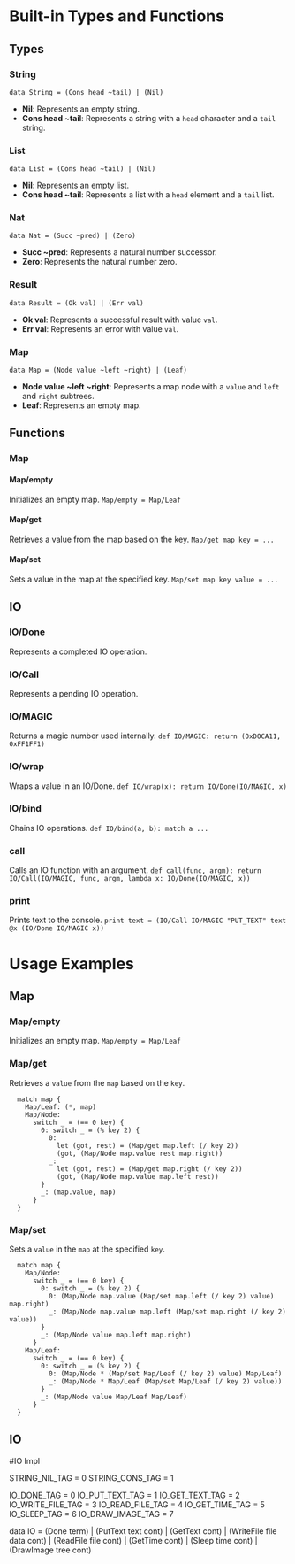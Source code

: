 # Built-in Types and Functions

## Types

### String
```data String = (Cons head ~tail) | (Nil)```

- **Nil**: Represents an empty string.
- **Cons head ~tail**: Represents a string with a `head` character and a `tail` string.

### List
```data List = (Cons head ~tail) | (Nil)```

- **Nil**: Represents an empty list.
- **Cons head ~tail**: Represents a list with a `head` element and a `tail` list.

### Nat
```data Nat = (Succ ~pred) | (Zero)```

- **Succ ~pred**: Represents a natural number successor.
- **Zero**: Represents the natural number zero.

### Result
```data Result = (Ok val) | (Err val)```

- **Ok val**: Represents a successful result with value `val`.
- **Err val**: Represents an error with value `val`.

### Map
```data Map = (Node value ~left ~right) | (Leaf)```

- **Node value ~left ~right**: Represents a map node with a `value` and `left` and `right` subtrees.
- **Leaf**: Represents an empty map.

## Functions

### Map

#### Map/empty
Initializes an empty map.
```Map/empty = Map/Leaf```

#### Map/get
Retrieves a value from the map based on the key.
```Map/get map key = ...```

#### Map/set
Sets a value in the map at the specified key.
```Map/set map key value = ...```

## IO

### IO/Done
Represents a completed IO operation.

### IO/Call
Represents a pending IO operation.

### IO/MAGIC
Returns a magic number used internally.
```def IO/MAGIC: return (0xD0CA11, 0xFF1FF1)```

### IO/wrap
Wraps a value in an IO/Done.
```def IO/wrap(x): return IO/Done(IO/MAGIC, x)```

### IO/bind
Chains IO operations.
```def IO/bind(a, b): match a ...```

### call
Calls an IO function with an argument.
```def call(func, argm): return IO/Call(IO/MAGIC, func, argm, lambda x: IO/Done(IO/MAGIC, x))```

### print
Prints text to the console.
```print text = (IO/Call IO/MAGIC "PUT_TEXT" text @x (IO/Done IO/MAGIC x))```

# Usage Examples

## Map

### Map/empty
Initializes an empty map.
```Map/empty = Map/Leaf```


### Map/get
Retrieves a `value` from the `map` based on the `key`.

```Map/get map key =
  match map {
    Map/Leaf: (*, map)
    Map/Node:
      switch _ = (== 0 key) {
        0: switch _ = (% key 2) {
          0:
            let (got, rest) = (Map/get map.left (/ key 2))
            (got, (Map/Node map.value rest map.right))
          _:
            let (got, rest) = (Map/get map.right (/ key 2))
            (got, (Map/Node map.value map.left rest))
        }
        _: (map.value, map)
      }
  }
```


### Map/set
Sets a `value` in the `map` at the specified `key`.

```Map/set map key value =
  match map {
    Map/Node:
      switch _ = (== 0 key) {
        0: switch _ = (% key 2) {
          0: (Map/Node map.value (Map/set map.left (/ key 2) value) map.right)
          _: (Map/Node map.value map.left (Map/set map.right (/ key 2) value))
        }
        _: (Map/Node value map.left map.right)
      }
    Map/Leaf:
      switch _ = (== 0 key) {
        0: switch _ = (% key 2) {
          0: (Map/Node * (Map/set Map/Leaf (/ key 2) value) Map/Leaf)
          _: (Map/Node * Map/Leaf (Map/set Map/Leaf (/ key 2) value))
        }
        _: (Map/Node value Map/Leaf Map/Leaf)
      }
  }
```


## IO

#IO Impl

STRING_NIL_TAG  = 0
STRING_CONS_TAG = 1

IO_DONE_TAG       = 0
IO_PUT_TEXT_TAG   = 1
IO_GET_TEXT_TAG   = 2
IO_WRITE_FILE_TAG = 3
IO_READ_FILE_TAG  = 4
IO_GET_TIME_TAG   = 5
IO_SLEEP_TAG      = 6
IO_DRAW_IMAGE_TAG = 7

data IO
  = (Done term)
  | (PutText   text      cont)
  | (GetText             cont)
  | (WriteFile file data cont)
  | (ReadFile  file      cont)
  | (GetTime             cont)
  | (Sleep     time      cont)
  | (DrawImage tree      cont)
